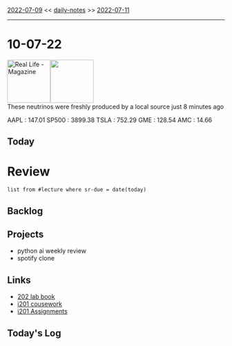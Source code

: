 [2022-07-09](daily_notes/2022-07-09) << [daily-notes](notes/daily-notes.md) >> [2022-07-11](daily_notes/2022-07-11)

---
# 10-07-22
<a href='spotify:album:5cy3t8bW0lNzw9hjCPkRUT'><img src='https://i.scdn.co/image/eef9b7bfa801cd8c9709307e56e8d1c1eef7e9e6' alt='Real Life - Magazine' height=100></a><img src='https://imgs.xkcd.com/comics/cosmologist_gift.png' height=100>
<br>These neutrinos were freshly produced by a local source just 8 minutes ago

AAPL : 147.01 
SP500 : 3899.38 
TSLA : 752.29
GME : 128.54
AMC : 14.66

## Today




# Review
```dataview
list from #lecture where sr-due = date(today)
```

## Backlog

## Projects
- python ai weekly review
- spotify clone

## Links
- [202 lab book](C:\Users\Jet%20Hughes\Documents\Personal\COSC202LabBook-2.pdf)
- [i201 cousework](https://isgb.otago.ac.nz/infosci/INFO201/labs_release/raw/master/output/info201_labs.html#)
- [i201 Assignments](https://isgb.otago.ac.nz/info201/shared/assignments_release/raw/master/output/info201_assignments.html)

## Today's Log